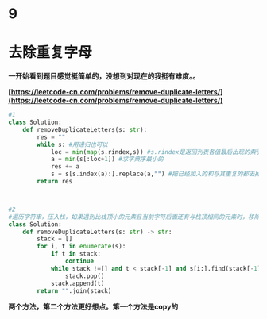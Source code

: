 # 9


# **去除重复字母**

**一开始看到题目感觉挺简单的，没想到对现在的我挺有难度。。**

**[https://leetcode-cn.com/problems/remove-duplicate-letters/](https://leetcode-cn.com/problems/remove-duplicate-letters/)**

```python
#1
class Solution:
    def removeDuplicateLetters(s: str):
        res = ""
        while s: #用递归也可以
            loc = min(map(s.rindex,s)) #s.rindex是返回列表各值最后出现的索引 求这个最小的索引
            a = min(s[:loc+1]) #求字典序最小的
            res += a
            s = s[s.index(a):].replace(a,"") #把已经加入的和与其重复的都去掉了
        return res



#2
#遍历字符串，压入栈，如果遇到比栈顶小的元素且当前字符后面还有与栈顶相同的元素时，移除栈顶元素
class Solution:
    def removeDuplicateLetters(s: str) -> str:
        stack = []
        for i, t in enumerate(s):
            if t in stack:
                continue
            while stack !=[] and t < stack[-1] and s[i:].find(stack[-1]) != -1:
                stack.pop()
            stack.append(t)
        return "".join(stack)
```

**两个方法，第二个方法更好想点。第一个方法是copy的**



